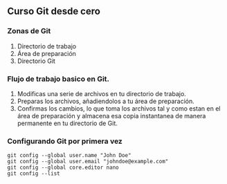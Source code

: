 ## Curso Git desde cero

### Zonas de Git
1. Directorio de trabajo
2. Área de preparación
3. Directorio Git

### Flujo de trabajo basico en Git.
1. Modificas una serie de archivos en tu directorio de trabajo.
2. Preparas los archivos, añadiendolos a tu área de preparación.
3. Confirmas los cambios, lo que toma los archivos tal y como estan en el área de preparación y almacena esa copia instantanea de manera permanente en tu directorio de Git.

### Configurando Git por primera vez
```
git config --global user.name "John Doe"
git config --global user.email "johndoe@example.com"
git config --global core.editor nano
git config --list
```
